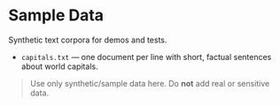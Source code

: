 # Sample Data

Synthetic text corpora for demos and tests.

- `capitals.txt` — one document per line with short, factual sentences about world capitals.

> Use only synthetic/sample data here. Do **not** add real or sensitive data.
